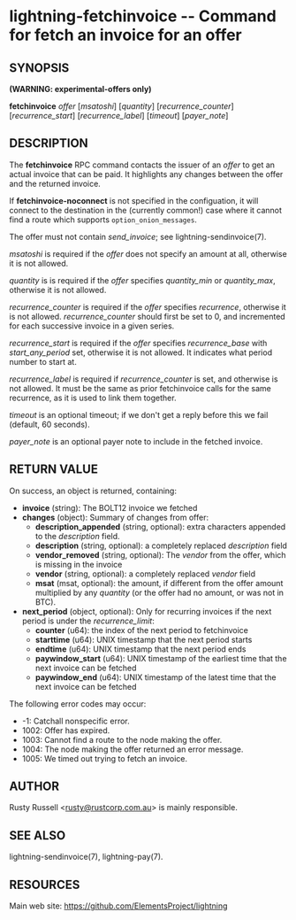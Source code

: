 lightning-fetchinvoice -- Command for fetch an invoice for an offer
===================================================================

SYNOPSIS
--------

**(WARNING: experimental-offers only)**

**fetchinvoice** *offer* \[*msatoshi*\] \[*quantity*\] \[*recurrence_counter*\] \[*recurrence_start*\] \[*recurrence_label*\] \[*timeout*\] \[*payer_note*\]

DESCRIPTION
-----------

The **fetchinvoice** RPC command contacts the issuer of an *offer* to get
an actual invoice that can be paid.  It highlights any changes between the
offer and the returned invoice.

If **fetchinvoice-noconnect** is not specified in the configuation, it
will connect to the destination in the (currently common!) case where it
cannot find a route which supports `option_onion_messages`.

The offer must not contain *send_invoice*; see lightning-sendinvoice(7).

*msatoshi* is required if the *offer* does not specify
an amount at all, otherwise it is not allowed.

*quantity* is is required if the *offer* specifies
*quantity_min* or *quantity_max*, otherwise it is not allowed.

*recurrence_counter* is required if the *offer*
specifies *recurrence*, otherwise it is not allowed.
*recurrence_counter* should first be set to 0, and incremented for
each successive invoice in a given series.

*recurrence_start* is required if the *offer*
specifies *recurrence_base* with *start_any_period* set, otherwise it
is not allowed.  It indicates what period number to start at.

*recurrence_label* is required if *recurrence_counter* is set, and
otherwise is not allowed.  It must be the same as prior fetchinvoice
calls for the same recurrence, as it is used to link them together.

*timeout* is an optional timeout; if we don't get a reply before this
we fail (default, 60 seconds).

*payer_note* is an optional payer note to include in the fetched invoice.

RETURN VALUE
------------

[comment]: # (GENERATE-FROM-SCHEMA-START)
On success, an object is returned, containing:
- **invoice** (string): The BOLT12 invoice we fetched
- **changes** (object): Summary of changes from offer:
  - **description_appended** (string, optional): extra characters appended to the *description* field.
  - **description** (string, optional): a completely replaced *description* field
  - **vendor_removed** (string, optional): The *vendor* from the offer, which is missing in the invoice
  - **vendor** (string, optional): a completely replaced *vendor* field
  - **msat** (msat, optional): the amount, if different from the offer amount multiplied by any *quantity* (or the offer had no amount, or was not in BTC).
- **next_period** (object, optional): Only for recurring invoices if the next period is under the *recurrence_limit*:
  - **counter** (u64): the index of the next period to fetchinvoice
  - **starttime** (u64): UNIX timestamp that the next period starts
  - **endtime** (u64): UNIX timestamp that the next period ends
  - **paywindow_start** (u64): UNIX timestamp of the earliest time that the next invoice can be fetched
  - **paywindow_end** (u64): UNIX timestamp of the latest time that the next invoice can be fetched

[comment]: # (GENERATE-FROM-SCHEMA-END)

The following error codes may occur:
- -1: Catchall nonspecific error.
- 1002: Offer has expired.
- 1003: Cannot find a route to the node making the offer.
- 1004: The node making the offer returned an error message.
- 1005: We timed out trying to fetch an invoice.

AUTHOR
------

Rusty Russell <<rusty@rustcorp.com.au>> is mainly responsible.

SEE ALSO
--------

lightning-sendinvoice(7), lightning-pay(7).

RESOURCES
---------

Main web site: <https://github.com/ElementsProject/lightning>

[comment]: # ( SHA256STAMP:5820acc18bb293035f040e2079363cd2ae03fd31be0c4de78b957502fbd31b4e)
